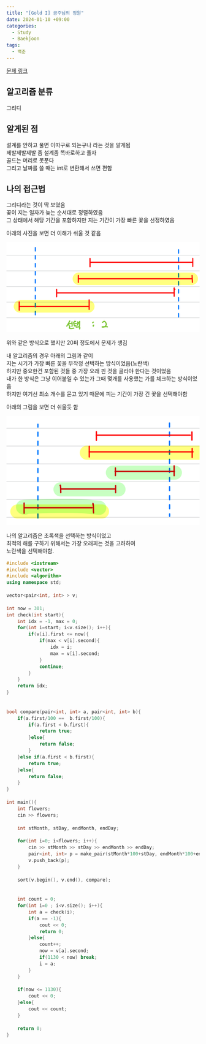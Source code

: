 ```yaml
---
title: "[Gold I] 공주님의 정원"
date: 2024-01-10 +09:00
categories:
  - Study
  - Baekjoon
tags:
  - 백준
---
```

[문제 링크](https://www.acmicpc.net/problem/2457)

## 알고리즘 분류
그리디

## 알게된 점
설계를 안하고 풀면 이따구로 되는구나 라는 것을 알게됨   
제발제발제발 좀 설계좀 똑바로하고 풀자   
골드는 머리로 못푼다   
그리고 날짜를 쓸 때는 int로 변환해서 쓰면 편함

## 나의 접근법 
그리디라는 것이 딱 보였음    
꽃이 지는 일자가 늦는 순서대로 정렬하였음  
그 상태에서 해당 기간을 포함하지만 지는 기간이 가장 빠른 꽃을 선정하였음

아래의 사진을 보면 더 이해가 쉬울 것 같음

![](images/2024-01-10-BOJ-2457.png)

위와 같은 방식으로 했지만 20퍼 정도에서 문제가 생김    

내 알고리즘의 경우 아래의 그림과 같이   
지는 시기가 가장 빠른 꽃을 무작정 선택하는 방식이었음(노란색)    
하지만 중요한건 포함된 것들 중 가장 오래 핀 것을 골라야 한다는 것이었음   
내가 한 방식은 그냥 이어붙일 수 있는가 그때 몇개를 사용했는 가를 체크하는 방식이었음   
하지만 여기선 최소 개수를 묻고 있기 때문에 피는 기간이 가장 긴 꽃을 선택해야함

아래의 그림을 보면 더 쉬울듯 함

![](images/2024-01-10-BOJ-2457-1.png)

나의 알고리즘은 초록색을 선택하는 방식이었고   
최적의 해를 구하기 위해서는 가장 오래피는 것을 고려하여   
노란색을 선택해야함.

```c++
#include <iostream>
#include <vector>
#include <algorithm>
using namespace std;

vector<pair<int, int> > v;

int now = 301;
int check(int start){
    int idx = -1, max = 0;
    for(int i=start; i<v.size(); i++){
        if(v[i].first <= now){
            if(max < v[i].second){
                idx = i;
                max = v[i].second;
            }
            continue;
        }
    }
    return idx;
}


bool compare(pair<int, int> a, pair<int, int> b){
    if(a.first/100 ==  b.first/100){
        if(a.first < b.first){
            return true;
        }else{
            return false;
        }
    }else if(a.first < b.first){
        return true;
    }else{
        return false;
    }
}

int main(){
    int flowers;
    cin >> flowers;

    int stMonth, stDay, endMonth, endDay;

    for(int i=0; i<flowers; i++){
        cin >> stMonth >> stDay >> endMonth >> endDay;
        pair<int, int> p = make_pair(stMonth*100+stDay, endMonth*100+endDay);
        v.push_back(p);
    }

    sort(v.begin(), v.end(), compare);


    int count = 0;
    for(int i=0 ; i<v.size(); i++){
        int a = check(i);
        if(a == -1){
            cout << 0;
            return 0;
        }else{
            count++;
            now = v[a].second;
            if(1130 < now) break;
            i = a;
        }
    }
    
    if(now <= 1130){
        cout << 0;
    }else{
        cout << count;
    }
    
    return 0;
}

```